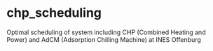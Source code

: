 # chp_scheduling
Optimal scheduling of system including CHP (Combined Heating and Power) and AdCM (Adsorption Chilling Machine) at INES Offenburg
